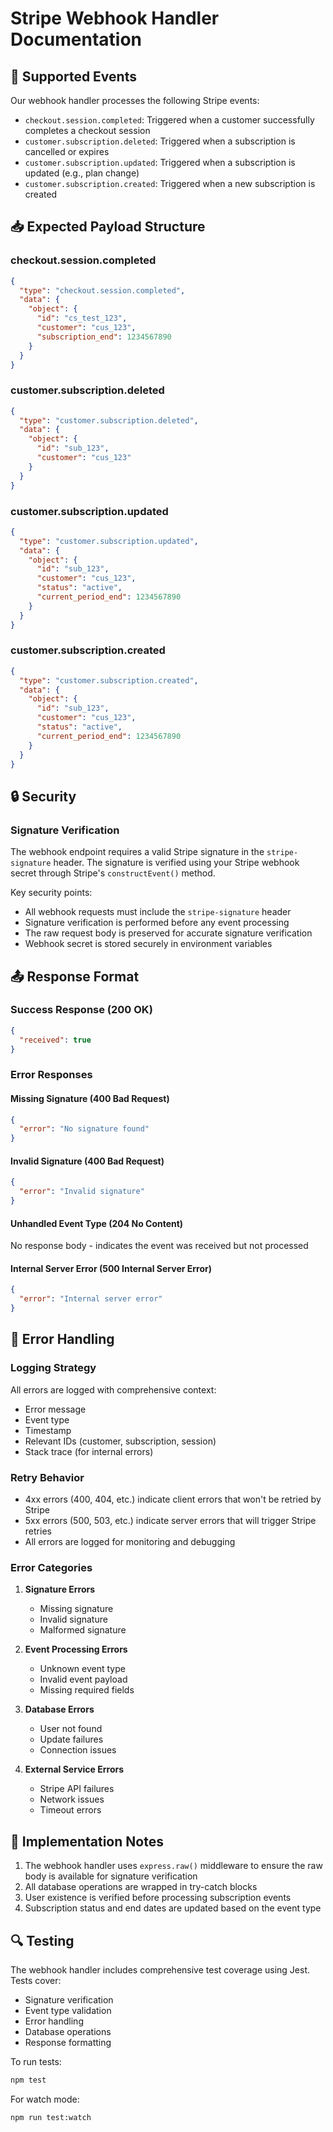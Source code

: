 # Stripe Webhook Handler Documentation

## 🔔 Supported Events

Our webhook handler processes the following Stripe events:

- `checkout.session.completed`: Triggered when a customer successfully completes a checkout session
- `customer.subscription.deleted`: Triggered when a subscription is cancelled or expires
- `customer.subscription.updated`: Triggered when a subscription is updated (e.g., plan change)
- `customer.subscription.created`: Triggered when a new subscription is created

## 📥 Expected Payload Structure

### checkout.session.completed
```json
{
  "type": "checkout.session.completed",
  "data": {
    "object": {
      "id": "cs_test_123",
      "customer": "cus_123",
      "subscription_end": 1234567890
    }
  }
}
```

### customer.subscription.deleted
```json
{
  "type": "customer.subscription.deleted",
  "data": {
    "object": {
      "id": "sub_123",
      "customer": "cus_123"
    }
  }
}
```

### customer.subscription.updated
```json
{
  "type": "customer.subscription.updated",
  "data": {
    "object": {
      "id": "sub_123",
      "customer": "cus_123",
      "status": "active",
      "current_period_end": 1234567890
    }
  }
}
```

### customer.subscription.created
```json
{
  "type": "customer.subscription.created",
  "data": {
    "object": {
      "id": "sub_123",
      "customer": "cus_123",
      "status": "active",
      "current_period_end": 1234567890
    }
  }
}
```

## 🔒 Security

### Signature Verification
The webhook endpoint requires a valid Stripe signature in the `stripe-signature` header. The signature is verified using your Stripe webhook secret through Stripe's `constructEvent()` method.

Key security points:
- All webhook requests must include the `stripe-signature` header
- Signature verification is performed before any event processing
- The raw request body is preserved for accurate signature verification
- Webhook secret is stored securely in environment variables

## 📤 Response Format

### Success Response (200 OK)
```json
{
  "received": true
}
```

### Error Responses

#### Missing Signature (400 Bad Request)
```json
{
  "error": "No signature found"
}
```

#### Invalid Signature (400 Bad Request)
```json
{
  "error": "Invalid signature"
}
```

#### Unhandled Event Type (204 No Content)
No response body - indicates the event was received but not processed

#### Internal Server Error (500 Internal Server Error)
```json
{
  "error": "Internal server error"
}
```

## 🚨 Error Handling

### Logging Strategy
All errors are logged with comprehensive context:
- Error message
- Event type
- Timestamp
- Relevant IDs (customer, subscription, session)
- Stack trace (for internal errors)

### Retry Behavior
- 4xx errors (400, 404, etc.) indicate client errors that won't be retried by Stripe
- 5xx errors (500, 503, etc.) indicate server errors that will trigger Stripe retries
- All errors are logged for monitoring and debugging

### Error Categories
1. **Signature Errors**
   - Missing signature
   - Invalid signature
   - Malformed signature

2. **Event Processing Errors**
   - Unknown event type
   - Invalid event payload
   - Missing required fields

3. **Database Errors**
   - User not found
   - Update failures
   - Connection issues

4. **External Service Errors**
   - Stripe API failures
   - Network issues
   - Timeout errors

## 📝 Implementation Notes

1. The webhook handler uses `express.raw()` middleware to ensure the raw body is available for signature verification
2. All database operations are wrapped in try-catch blocks
3. User existence is verified before processing subscription events
4. Subscription status and end dates are updated based on the event type

## 🔍 Testing

The webhook handler includes comprehensive test coverage using Jest. Tests cover:
- Signature verification
- Event type validation
- Error handling
- Database operations
- Response formatting

To run tests:
```bash
npm test
```

For watch mode:
```bash
npm run test:watch
``` 